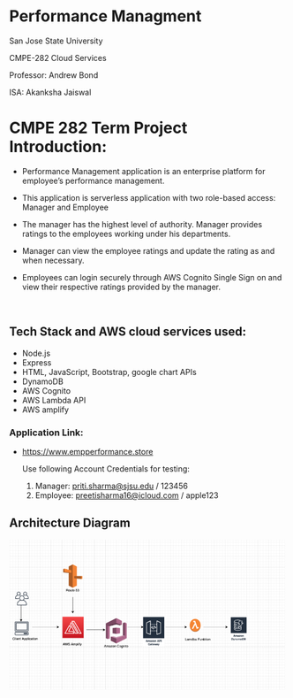 # Performance Managment

 San Jose State University
 
 CMPE-282 Cloud Services
 
 Professor: Andrew Bond
 
 ISA: Akanksha Jaiswal
 
# CMPE 282 Term Project Introduction:

* Performance Management application is an enterprise platform for employee’s performance management.

* 	This application is serverless application with two role-based access: Manager and Employee

* 	The manager has the highest level of authority. Manager provides ratings to the employees working under his departments. 

* 	Manager can view the employee ratings and update the rating as and when necessary. 

* 	Employees can login securely through AWS Cognito Single Sign on and view their respective ratings provided by the manager.

<br />

## Tech Stack and AWS cloud services used:
*	 Node.js
*  Express 
*  HTML, JavaScript, Bootstrap, google chart APIs
* 	DynamoDB
* 	AWS Cognito 
* 	AWS Lambda API 
*  AWS amplify 

### Application Link: 
* https://www.empperformance.store
  
  Use following Account Credentials for testing:
  1. Manager: priti.sharma@sjsu.edu / 123456
  2. Employee:  preetisharma16@icloud.com / apple123

## Architecture Diagram
<img src="https://github.com/preetisharma16/EmpPerformanceManagment/blob/main/images/archDiagm.png" width="500">


